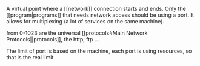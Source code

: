 A virtual point where a [[network]] connection starts and ends. Only the [[program|programs]] that needs network access should be using a port. It allows for multiplexing (a lot of services on the same machine).

from 0-1023 are the universal [[protocols#Main Network Protocols||protocols]], the http, ftp ...

The limit of port is based on the machine, each port is using resources, so that is the real limit

